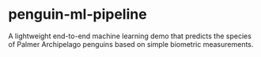 # penguin-ml-pipeline
A lightweight end-to-end machine learning demo that predicts the species of Palmer Archipelago penguins based on simple biometric measurements.


